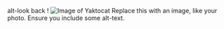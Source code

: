 alt-look back !
![Image of Yaktocat](https://octodex.github.com/images/yaktocat.png)
Replace this with an image, like your photo. Ensure you include some alt-text.
